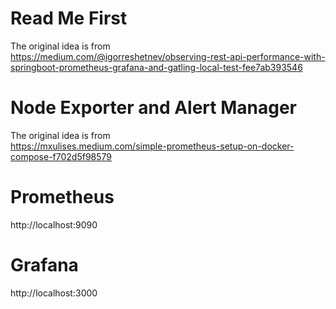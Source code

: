 # Read Me First

The original idea is from  
https://medium.com/@igorreshetnev/observing-rest-api-performance-with-springboot-prometheus-grafana-and-gatling-local-test-fee7ab393546

# Node Exporter and Alert Manager

The original idea is from  
https://mxulises.medium.com/simple-prometheus-setup-on-docker-compose-f702d5f98579

# Prometheus

http://localhost:9090

# Grafana

http://localhost:3000

